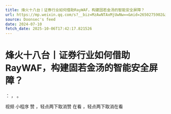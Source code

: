 ```yaml
---
title: 烽火十八台丨证券行业如何借助RayWAF，构建固若金汤的智能安全屏障？
url: https://mp.weixin.qq.com/s?__biz=MzAwNTAxMjUwNw==&mid=2650275902&idx=1&sn=d76d225292c6eaddeae54e66bb02a365
source: Doonsec's feed
date: 2024-07-10
fetch_date: 2025-10-06T17:42:17.821526
---
```


# 烽火十八台丨证券行业如何借助RayWAF，构建固若金汤的智能安全屏障？

：
，
。

视频
小程序
赞
，轻点两下取消赞
在看
，轻点两下取消在看